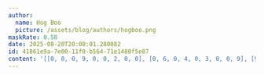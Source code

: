 ```yaml
---
author:
  name: Hog Boo
  picture: /assets/blog/authors/hogboo.png
maskRate: 0.58
date: 2025-08-20T20:00:01.280082
id: 41861e9a-7e00-11f0-b564-71e1480f5e87
content: '[[0, 0, 0, 9, 0, 0, 2, 0, 0], [0, 6, 0, 4, 0, 3, 0, 0, 9], [9, 0, 0, 1, 0, 6, 0, 8, 7], [0, 8, 0, 0, 0, 0, 0, 4, 0], [3, 2, 0, 0, 0, 0, 8, 7, 1], [5, 0, 0, 0, 0, 7, 0, 0, 0], [6, 9, 0, 3, 0, 8, 7, 1, 0], [4, 1, 0, 7, 0, 2, 0, 0, 8], [0, 7, 0, 0, 0, 9, 4, 0, 6]]'
---
```

